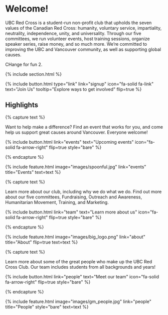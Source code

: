 ---
---

# Welcome!

UBC Red Cross is a student-run non-profit club that upholds the seven values of the Canadian Red Cross: humanity, voluntary service, impartiality, neutrality, independence, unity, and universality. Through our five committees, we run volunteer events, host training sessions, organize speaker series, raise money, and so much more. We’re committed to improving the UBC and Vancouver community, as well as supporting global causes. 

CHange for fun 2.

{% include section.html %}

{%
  include button.html
  type="link"
  link="signup"
  icon="fa-solid fa-link"
  text="Join Us"
  tooltip="Explore ways to get involved"
  flip=true
%}

## Highlights

{% capture text %}

Want to help make a difference? Find an event that works for you, and come help us support great causes around Vancouver. Everyone welcome!

{%
  include button.html
  link="events"
  text="Upcoming events"
  icon="fa-solid fa-arrow-right"
  flip=true
  style="bare"
%}

{% endcapture %}

{%
  include feature.html
  image="images/spoonful.jpg"
  link="events"
  title="Events"
  text=text
%}

{% capture text %}

Learn more about our club, including why we do what we do. Find out more about our five committees, Fundraising, Outreach and Awareness, Humanitarian Movement, Training, and Marketing.

{%
  include button.html
  link="team"
  text="Learn more about us"
  icon="fa-solid fa-arrow-right"
  flip=true
  style="bare"
%}

{% endcapture %}

{%
  include feature.html
  image="images/big_logo.png"
  link="about"
  title="About"
  flip=true
  text=text
%}

{% capture text %}

Learn more about some of the great people who make up the UBC Red Cross Club. Our team includes students from all backgrounds and years!

{%
  include button.html
  link="people"
  text="Meet our team"
  icon="fa-solid fa-arrow-right"
  flip=true
  style="bare"
%}

{% endcapture %}

{%
  include feature.html
  image="images/gm_people.jpg"
  link="people"
  title="People"
  style="bare"
  text=text
%}



